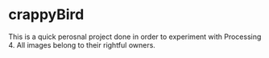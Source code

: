 # crappyBird
This is a quick perosnal project done in order to experiment with Processing 4. 
All images belong to their rightful owners. 
